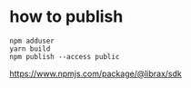 
# how to publish 

```
npm adduser
yarn build 
npm publish --access public 
```

https://www.npmjs.com/package/@librax/sdk

